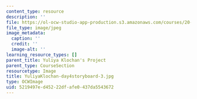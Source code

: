 ```yaml
---
content_type: resource
description: ''
file: https://ol-ocw-studio-app-production.s3.amazonaws.com/courses/20-219-becoming-the-next-bill-nye-writing-and-hosting-the-educational-show-january-iap-2015/5219497ed45222dfafe0437da5543672_YuliyaKlochan-day4storyboard-3.jpg
file_type: image/jpeg
image_metadata:
  caption: ''
  credit: ''
  image-alt: ''
learning_resource_types: []
parent_title: Yuliya Klochan's Project
parent_type: CourseSection
resourcetype: Image
title: YuliyaKlochan-day4storyboard-3.jpg
type: OCWImage
uid: 5219497e-d452-22df-afe0-437da5543672
---
```

